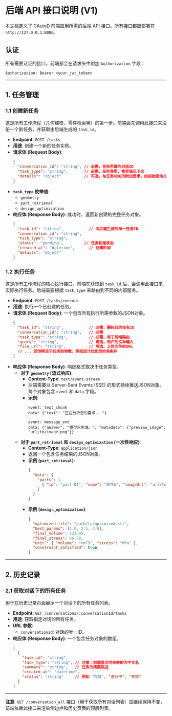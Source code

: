 # 后端 API 接口说明 (V1)

本文档定义了 CAutoD 前端应用所需的后端 API 接口。所有接口都应部署在 `http://127.0.0.1:8080`。

## 认证

所有需要认证的接口，前端都会在请求头中附加 `Authorization` 字段：

```
Authorization: Bearer <your_jwt_token>
```

---

## 1. 任务管理

### 1.1 创建新任务

这是所有工作流程（几何建模、零件检索等）的第一步。前端会先调用此接口来注册一个新任务，并获取由后端生成的 `task_id`。

-   **Endpoint**: `POST /tasks`
-   **用途**: 创建一个新的任务实例。
-   **请求体 (Request Body)**:
    ```json
    {
      "conversation_id": "string", // 必需，任务所属的对话ID
      "task_type": "string",       // 必需，任务类型，枚举值见下文
      "details": "object"          // 可选，与任务相关的附加信息，如初始查询文本
    }
    ```
-   **`task_type` 枚举值**:
    -   `geometry`
    -   `part_retrieval`
    -   `design_optimization`
-   **响应体 (Response Body)**:
    成功时，返回新创建的完整任务对象。
    ```json
    {
      "task_id": "string",           // 由后端生成的唯一任务ID
      "conversation_id": "string",
      "task_type": "string",
      "status": "pending",         // 任务初始状态
      "created_at": "datetime",      // 创建时间
      "details": "object"
    }
    ```

### 1.2 执行任务

这是所有工作流程的核心执行接口。前端在获取到 `task_id` 后，会调用此接口来实际执行任务。后端需要根据 `task_type` 来路由到不同的内部服务。

-   **Endpoint**: `POST /tasks/execute`
-   **用途**: 执行一个已创建的任务。
-   **请求体 (Request Body)**:
    一个包含所有执行所需参数的JSON对象。
    ```json
    {
      "task_id": "string",           // 必需，要执行的任务ID
      "conversation_id": "string",   // 必需
      "task_type": "string",         // 必需，用于后端路由
      "query": "string",             // 可选，用户的文本输入
      "file_url": "string",          // 可选，上传文件的URL
      // ... 其他特定于任务的参数，例如设计优化的约束条件
    }
    ```
-   **响应体 (Response Body)**:
    响应格式取决于任务类型。
    -   **对于 `geometry` (流式响应)**:
        -   **Content-Type**: `text/event-stream`
        -   后端需要以 Server-Sent Events (SSE) 的形式持续推送JSON对象。每个对象包含 `event` 和 `data` 字段。
        -   **示例**:
            ```
            event: text_chunk
            data: {"text": "正在分析您的需求..."}

            event: message_end
            data: {"answer": "模型已生成。", "metadata": {"preview_image": "url/to/image.png"}}
            ```
    -   **对于 `part_retrieval` 和 `design_optimization` (一次性响应)**:
        -   **Content-Type**: `application/json`
        -   返回一个包含任务结果的JSON对象。
        -   **示例 (`part_retrieval`)**:
            ```json
            {
              "data": {
                "parts": [
                  { "id": "part-01", "name": "零件A", "imageUrl": "url/to/image.png" }
                ]
              }
            }
            ```
        -   **示例 (`design_optimization`)**:
            ```json
            {
              "optimized_file": "path/to/optimized.stl",
              "best_params": [1.0, 2.5, 3.0],
              "final_volume": 123.45,
              "final_stress": 56.78,
              "unit": { "volume": "cm^3", "stress": "MPa" },
              "constraint_satisfied": true
            }
            ```

---

## 2. 历史记录

### 2.1 获取对话下的所有任务

用于在历史记录页面展示一个对话下的所有任务列表。

-   **Endpoint**: `GET /conversations/:conversationId/tasks`
-   **用途**: 获取指定对话的所有任务。
-   **URL 参数**:
    -   `conversationId`: 对话的唯一ID。
-   **响应体 (Response Body)**:
    一个包含任务对象的数组。
    ```json
    [
      {
        "task_id": "string",
        "task_type": "string", // 注意：前端显示时会映射为中文名
        "summary": "string",   // 任务的简要描述
        "created_at": "datetime",
        "status": "string"     // 例如 "完成", "进行中", "失败"
      }
    ]
    ```

---
**注意**: `GET /conversation_all` 接口（用于获取所有对话列表）应继续保持不变，前端依赖此接口来渲染侧边栏和历史页面的顶层列表。
